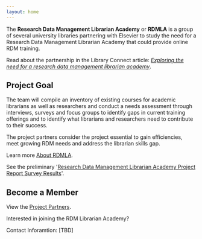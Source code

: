 ```yaml
---
layout: home
---
```

The **Research Data Management Librarian Academy** or **RDMLA** is a group of several university libraries partnering with Elsevier to study the need for a Research Data Management Librarian Academy that could provide online RDM training. 

Read about the partnership in the Library Connect article: <i><a href="https://libraryconnect.elsevier.com/articles/exploring-need-research-data-management-librarian-academy">Exploring the need for a research data management librarian academy</a></i>.


## Project Goal

The team will compile an inventory of existing courses for academic librarians as well as researchers and conduct a needs assessment through interviews, surveys and focus groups to identify gaps in current training offerings and to identify what librarians and researchers need to contribute to their success. 

The project partners consider the project essential to gain efficiencies, meet growing RDM needs and address the librarian skills gap.

Learn more <a href="https://rdmla.github.io/home/about/">About RDMLA</a>.

See the preliminary '<a href="https://rdmla.github.io/home/about/">Research Data Management Librarian Academy Project Report Survey Results</a>'.


## Become a Member

View the <a href="https://rdmla.github.io/home/partners/">Project Partners</a>.

Interested in joining the RDM Librarian Academy?

Contact Inforamtion: [TBD]
